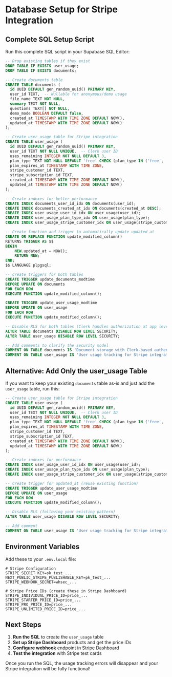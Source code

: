 # Database Setup for Stripe Integration

## Complete SQL Setup Script

Run this complete SQL script in your Supabase SQL Editor:

```sql
-- Drop existing tables if they exist
DROP TABLE IF EXISTS user_usage;
DROP TABLE IF EXISTS documents;

-- Create documents table
CREATE TABLE documents (
  id UUID DEFAULT gen_random_uuid() PRIMARY KEY,
  user_id TEXT,  -- Nullable for anonymous/demo usage
  file_name TEXT NOT NULL,
  summary TEXT NOT NULL,
  questions TEXT[] NOT NULL,
  demo_mode BOOLEAN DEFAULT false,
  created_at TIMESTAMP WITH TIME ZONE DEFAULT NOW(),
  updated_at TIMESTAMP WITH TIME ZONE DEFAULT NOW()
);

-- Create user_usage table for Stripe integration
CREATE TABLE user_usage (
  id UUID DEFAULT gen_random_uuid() PRIMARY KEY,
  user_id TEXT NOT NULL UNIQUE,  -- Clerk user ID
  uses_remaining INTEGER NOT NULL DEFAULT 3,
  plan_type TEXT NOT NULL DEFAULT 'free' CHECK (plan_type IN ('free', 'individual', 'starter', 'pro', 'unlimited')),
  plan_expires_at TIMESTAMP WITH TIME ZONE,
  stripe_customer_id TEXT,
  stripe_subscription_id TEXT,
  created_at TIMESTAMP WITH TIME ZONE DEFAULT NOW(),
  updated_at TIMESTAMP WITH TIME ZONE DEFAULT NOW()
);

-- Create indexes for better performance
CREATE INDEX documents_user_id_idx ON documents(user_id);
CREATE INDEX documents_created_at_idx ON documents(created_at DESC);
CREATE INDEX user_usage_user_id_idx ON user_usage(user_id);
CREATE INDEX user_usage_plan_type_idx ON user_usage(plan_type);
CREATE INDEX user_usage_stripe_customer_idx ON user_usage(stripe_customer_id);

-- Create function and trigger to automatically update updated_at
CREATE OR REPLACE FUNCTION update_modified_column()
RETURNS TRIGGER AS $$
BEGIN
    NEW.updated_at = NOW();
    RETURN NEW;
END;
$$ LANGUAGE plpgsql;

-- Create triggers for both tables
CREATE TRIGGER update_documents_modtime
BEFORE UPDATE ON documents
FOR EACH ROW
EXECUTE FUNCTION update_modified_column();

CREATE TRIGGER update_user_usage_modtime
BEFORE UPDATE ON user_usage
FOR EACH ROW
EXECUTE FUNCTION update_modified_column();

-- Disable RLS for both tables (Clerk handles authorization at app level)
ALTER TABLE documents DISABLE ROW LEVEL SECURITY;
ALTER TABLE user_usage DISABLE ROW LEVEL SECURITY;

-- Add comments to clarify the security model
COMMENT ON TABLE documents IS 'Document storage with Clerk-based authentication. RLS disabled - authorization handled at application level. user_id can be null for anonymous/demo usage.';
COMMENT ON TABLE user_usage IS 'User usage tracking for Stripe integration. RLS disabled - authorization handled at application level with Clerk.';
```

## Alternative: Add Only the user_usage Table

If you want to keep your existing `documents` table as-is and just add the `user_usage` table, run this:

```sql
-- Create user_usage table for Stripe integration
CREATE TABLE user_usage (
  id UUID DEFAULT gen_random_uuid() PRIMARY KEY,
  user_id TEXT NOT NULL UNIQUE,  -- Clerk user ID
  uses_remaining INTEGER NOT NULL DEFAULT 3,
  plan_type TEXT NOT NULL DEFAULT 'free' CHECK (plan_type IN ('free', 'individual', 'starter', 'pro', 'unlimited')),
  plan_expires_at TIMESTAMP WITH TIME ZONE,
  stripe_customer_id TEXT,
  stripe_subscription_id TEXT,
  created_at TIMESTAMP WITH TIME ZONE DEFAULT NOW(),
  updated_at TIMESTAMP WITH TIME ZONE DEFAULT NOW()
);

-- Create indexes for performance
CREATE INDEX user_usage_user_id_idx ON user_usage(user_id);
CREATE INDEX user_usage_plan_type_idx ON user_usage(plan_type);
CREATE INDEX user_usage_stripe_customer_idx ON user_usage(stripe_customer_id);

-- Create trigger for updated_at (reuse existing function)
CREATE TRIGGER update_user_usage_modtime
BEFORE UPDATE ON user_usage
FOR EACH ROW
EXECUTE FUNCTION update_modified_column();

-- Disable RLS (following your existing pattern)
ALTER TABLE user_usage DISABLE ROW LEVEL SECURITY;

-- Add comment
COMMENT ON TABLE user_usage IS 'User usage tracking for Stripe integration. RLS disabled - authorization handled at application level with Clerk.';
```

## Environment Variables

Add these to your `.env.local` file:

```env
# Stripe Configuration
STRIPE_SECRET_KEY=sk_test_...
NEXT_PUBLIC_STRIPE_PUBLISHABLE_KEY=pk_test_...
STRIPE_WEBHOOK_SECRET=whsec_...

# Stripe Price IDs (create these in Stripe Dashboard)
STRIPE_INDIVIDUAL_PRICE_ID=price_...
STRIPE_STARTER_PRICE_ID=price_...
STRIPE_PRO_PRICE_ID=price_...
STRIPE_UNLIMITED_PRICE_ID=price_...
```

## Next Steps

1. **Run the SQL** to create the `user_usage` table
2. **Set up Stripe Dashboard** products and get the price IDs
3. **Configure webhook** endpoint in Stripe Dashboard
4. **Test the integration** with Stripe test cards

Once you run the SQL, the usage tracking errors will disappear and your Stripe integration will be fully functional! 